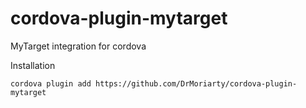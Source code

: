 cordova-plugin-mytarget
=================

MyTarget integration for cordova

Installation

    cordova plugin add https://github.com/DrMoriarty/cordova-plugin-mytarget

